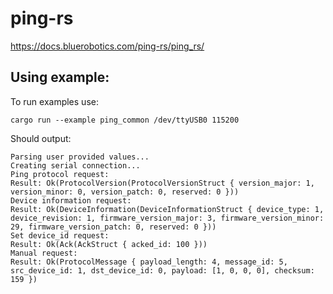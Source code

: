 # ping-rs
https://docs.bluerobotics.com/ping-rs/ping_rs/

## Using example:

To run examples use:

```shell
cargo run --example ping_common /dev/ttyUSB0 115200
```

Should output:
```shell
Parsing user provided values...
Creating serial connection...
Ping protocol request:
Result: Ok(ProtocolVersion(ProtocolVersionStruct { version_major: 1, version_minor: 0, version_patch: 0, reserved: 0 }))
Device information request:
Result: Ok(DeviceInformation(DeviceInformationStruct { device_type: 1, device_revision: 1, firmware_version_major: 3, firmware_version_minor: 29, firmware_version_patch: 0, reserved: 0 }))
Set device_id request:
Result: Ok(Ack(AckStruct { acked_id: 100 }))
Manual request:
Result: Ok(ProtocolMessage { payload_length: 4, message_id: 5, src_device_id: 1, dst_device_id: 0, payload: [1, 0, 0, 0], checksum: 159 })
```